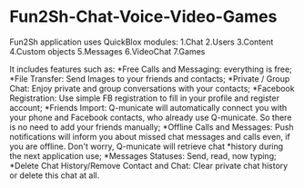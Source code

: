 # Fun2Sh-Chat-Voice-Video-Games

Fun2Sh application uses QuickBlox modules:
1.Chat
2.Users
3.Content
4.Custom objects
5.Messages
6.VideoChat
7.Games

It includes features such as:
*Free Calls and Messaging: everything is free;
*File Transfer: Send Images to your friends and contacts;
*Private / Group Chat: Enjoy private and group conversations with your contacts;
*Facebook Registration: Use simple FB registration to fill in your profile and register account;
*Friends Import: Q-municate will automatically connect you with your phone and Facebook contacts, who already use Q-municate. So there is no need to add your friends manually;
*Offline Calls and Messages: Push notifications will inform you about missed chat messages and calls even, if you are offline. Don't worry, Q-municate will retrieve chat *history during the next application use;
*Messages Statuses: Send, read, now typing;
*Delete Chat History/Remove Contact and Chat: Clear private chat history or delete this chat at all.

